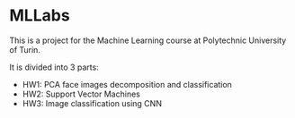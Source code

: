 # MLLabs

This is a project for the Machine Learning course at Polytechnic University of Turin.

It is divided into 3 parts:

- HW1: PCA face images decomposition and classification
- HW2: Support Vector Machines
- HW3: Image classification using CNN
